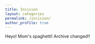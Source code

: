 ```yaml
---
title: Incision
layout: categories
permalink: /incision/
author_profile: true
---
```

Heyo! Mom's spaghetti! Archive changed!!
